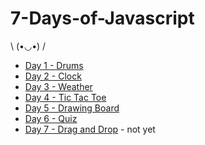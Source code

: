 # 7-Days-of-Javascript
 \ (•◡•) /

- [Day 1 - Drums](./Drums)
- [Day 2 - Clock](./Clock)
- [Day 3 - Weather](./Weather)
- [Day 4 - Tic Tac Toe](./TicTacToe)
- [Day 5 - Drawing Board](./DrawingBoard)
- [Day 6 - Quiz](./Quiz)
- [Day 7 - Drag and Drop](./DragAndDrop) - not yet

